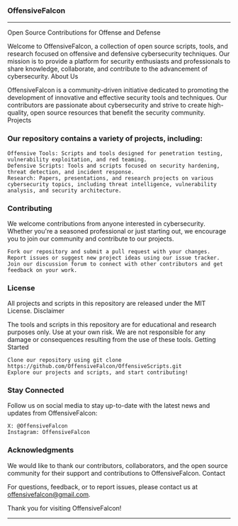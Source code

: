 <h3><strong>OffensiveFalcon</strong></h3>
<hr>
Open Source Contributions for Offense and Defense

Welcome to OffensiveFalcon, a collection of open source scripts, tools, and research focused on offensive and defensive cybersecurity techniques. Our mission is to provide a platform for security enthusiasts and professionals to share knowledge, collaborate, and contribute to the advancement of cybersecurity.
About Us

OffensiveFalcon is a community-driven initiative dedicated to promoting the development of innovative and effective security tools and techniques. Our contributors are passionate about cybersecurity and strive to create high-quality, open source resources that benefit the security community.
Projects

<h3><strong>Our repository contains a variety of projects, including:</strong></h3>

    Offensive Tools: Scripts and tools designed for penetration testing, vulnerability exploitation, and red teaming.
    Defensive Scripts: Tools and scripts focused on security hardening, threat detection, and incident response.
    Research: Papers, presentations, and research projects on various cybersecurity topics, including threat intelligence, vulnerability analysis, and security architecture.

<h3><strong>Contributing</strong></h3>

We welcome contributions from anyone interested in cybersecurity. Whether you're a seasoned professional or just starting out, we encourage you to join our community and contribute to our projects.

    Fork our repository and submit a pull request with your changes.
    Report issues or suggest new project ideas using our issue tracker.
    Join our discussion forum to connect with other contributors and get feedback on your work.

<h3><strong>License</strong></h3>

All projects and scripts in this repository are released under the MIT License.
Disclaimer

The tools and scripts in this repository are for educational and research purposes only. Use at your own risk. We are not responsible for any damage or consequences resulting from the use of these tools.
Getting Started

    Clone our repository using git clone https://github.com/OffensiveFalcon/OffensiveScripts.git
    Explore our projects and scripts, and start contributing!

<h3><strong>Stay Connected</strong></h3>

Follow us on social media to stay up-to-date with the latest news and updates from OffensiveFalcon:

    X: @OffensiveFalcon
    Instagram: OffensiveFalcon

<h3><strong>Acknowledgments</strong></h3>

We would like to thank our contributors, collaborators, and the open source community for their support and contributions to OffensiveFalcon.
Contact

For questions, feedback, or to report issues, please contact us at offensivefalcon@gmail.com.

Thank you for visiting OffensiveFalcon!
<hr>
